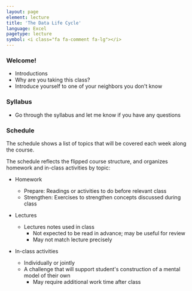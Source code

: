 ```yaml
---
layout: page
element: lecture
title: 'The Data Life Cycle'
language: Excel
pagetype: lecture
symbol: <i class="fa fa-comment fa-lg"></i>
---
```


### Welcome!

* Introductions
* Why are you taking this class?
* Introduce yourself to one of your neighbors you don't know

### Syllabus

* Go through the syllabus and let me know if you have any questions

### Schedule

The schedule shows a list of topics that will be covered each week along the course.

The schedule reflects the flipped course structure, and organizes homework and in-class activities by topic:

* Homework
  - Prepare: Readings or activities to do before relevant class
  - Strengthen: Exercises to strengthen concepts discussed during class
* Lectures
  - Lectures notes used in class
	- Not expected to be read in advance; may be useful for review
	- May not match lecture precisely

* In-class activities
  - Individually or jointly
  - A challenge that will support student's construction of a mental model of their own
	- May require additional work time after class

